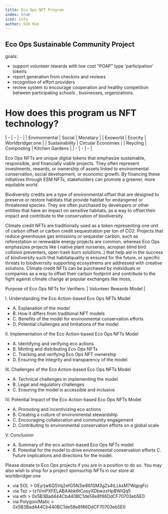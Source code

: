 ```yaml
---
title: Eco Ops NFT Program
index: true
icon: info
author: SCD Hub
---
```


## Eco Ops Sustainable Community Project

goals: 
 - support volunteer rewards with low cost "POAP" type 'participation' tokens
 - report generation from checkins and reviews
 - recognition of effort providers
 - review system to encourage cooperation and healthy competition between participating schools , businesses, organizations.

# How does this program  us NFT technology?

|  -  |  -  |  -  |
| Environmental | Social | Monetary |
| Exoworld | Ecocity  |   Worldbridger.one |
| Sustainability | Circular Economies |
| Reycling | Composting | Kitchen Gardens |
|  -  |  -  |  -  |


Eco Ops NFTs are unique digital tokens that emphasize sustainable, responsible, and financially viable projects. They often represent investments, rewards, or ownership of assets linked to environmental conservation, social development, or economic growth. By financing these initiatives through ESM NFTs, stakeholders can promote a greener, more equitable world.

Biodiversity credits are a type of environmental offset that are designed to preserve or restore habitats that provide habitat for endangered or threatened species. They are often purchased by developers or other entities that have an impact on sensitive habitats, as a way to offset their impact and contribute to the conservation of biodiversity.

Climate credit NFTs are traditionally used as a token representing one unit of carbon offset or carbon credit sequestration per ton of CO2.  Projects that reduce greenhouse gas emissions or sequester carbon, such as reforestation or renewable energy projects are common, whereas Eco Ops emphasizes projects like ( native plant nurseries, acropian blind bird collision preventers, open trash burn solutions..) that help aid in the success of biodiversity such that habitatquality is ensured for the future, or specific threats to biodiverrsity supporting ecosystrems are addressed with creative solutions. Climate credit NFTs can be purchased by individuals or companies as a way to offset their carbon footprint and contribute to the fight against climate change at popular exchanges like moss, .


Purpose of Eco Ops NFTs for Verifiers:
| Volunteer Rewards Model |

 
I. Understanding the Eco Action-based Eco Ops NFTs Model
 -  A. Explanation of the model
 -  B. How it differs from traditional NFT models
 -  C. Benefits of the model for environmental conservation efforts
 -  D. Potential challenges and limitations of the model

II. Implementation of the Eco Action-based Eco Ops NFTs Model
 -  A. Identifying and verifying eco actions
 -  B. Minting and distributing Eco Ops NFTs
 -  C. Tracking and verifying Eco Ops NFT ownership
 -  D. Ensuring the integrity and transparency of the model

III. Challenges of the Eco Action-based Eco Ops NFTs Model
  - A. Technical challenges in implementing the model
  - B. Legal and regulatory challenges
  - C. Ensuring the model is accessible and inclusive

IV. Potential Impact of the Eco Action-based Eco Ops NFTs Model
  - A. Promoting and incentivizing eco actions
  - B. Creating a culture of environmental stewardship
  - C. Encouraging collaboration and community engagement
  - D. Contributing to environmental conservation efforts on a global scale

V. Conclusion
 - A. Summary of the eco action-based Eco Ops NFTs model
 - B. Potential for the model to drive environmental conservation efforts
  C. Future implications and directions for the model.



Please donate to Eco Ops projects if you are in a position to do so.
You may also wish to shop for a project sponsorhip NFTs in our store at worldbridger.one  

  - via SOL > GEyrjw6Q5Vq2efG5N3ie861SM3gZs4tLLksM7WqpgFci
  - via Tez > tz1VmPXFELABAAbk6tCosyXDbwzxHpBWiQq5
  - via eth > 0x5B3Bad444Cb440BC1de58e8f86DdCF70703eb5E0
  - via Polygon/Matic > 0x5B3Bad444Cb440BC1de58e8f86DdCF70703eb5E0
